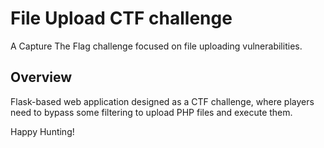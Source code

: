 # File Upload CTF challenge
A Capture The Flag challenge focused on file uploading vulnerabilities.

## Overview
Flask-based web application designed as a CTF challenge, where players need to bypass some filtering to upload PHP files and execute them.

Happy Hunting!
